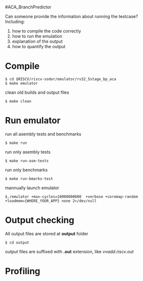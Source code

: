 #ACA_BranchPredictor


Can someone provide the information about running the testcase?
Including:

1. how to compile the code correctly
2. how to run the emulation
3. explanation of the output
4. how to quantify the output

Compile
======================

    $ cd $RISCV/riscv-sodor/emulator/rv32_5stage_bp_aca
    $ make emulator

clean old builds and output files

    $ make clean

Run emulator
=====================

run all asembly tests and benchmarks

    $ make run

run only asembly tests

    $ make run-asm-tests

run only benchmarks

    $ make run-bmarks-test

mannually launch emulator 

    $./emulator +max-cycles=10000000000  +verbose +coremap-random +loadmem={WHERE_YOUR_APP} none 2>/dev/null

Output checking
=====================

All output files are stored at **output** folder
    
    $ cd output

output files are suffixed with **.out** extension, like *vvadd.riscv.out*

    

Profiling
=====================
